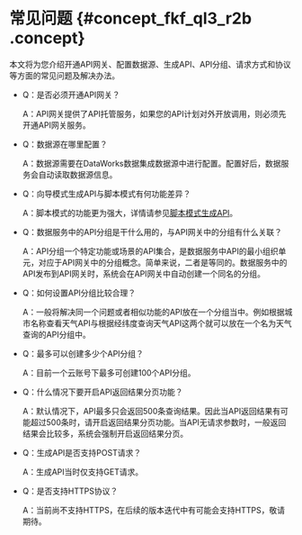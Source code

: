 # 常见问题 {#concept_fkf_ql3_r2b .concept}

本文将为您介绍开通API网关、配置数据源、生成API、API分组、请求方式和协议等方面的常见问题及解决办法。

-   Q：是否必须开通API网关？

    A：API网关提供了API托管服务，如果您的API计划对外开放调用，则必须先开通API网关服务。

-   Q：数据源在哪里配置？

    A：数据源需要在DataWorks数据集成数据源中进行配置。配置好后，数据服务会自动读取数据源信息。

-   Q：向导模式生成API与脚本模式有何功能差异？

    A：脚本模式的功能更为强大，详情请参见[脚本模式生成API](intl.zh-CN/使用指南/数据服务/生成API/脚本模式生成API.md#)。

-   Q：数据服务中的API分组是干什么用的，与API网关中的分组有什么关联？

    A：API分组一个特定功能或场景的API集合，是数据服务中API的最小组织单元，对应于API网关中的分组概念。简单来说，二者是等同的。数据服务中的API发布到API网关时，系统会在API网关中自动创建一个同名的分组。

-   Q：如何设置API分组比较合理？

    A：一般将解决同一个问题或者相似功能的API放在一个分组当中。例如根据城市名称查看天气API与根据经纬度查询天气API这两个就可以放在一个名为天气查询的API分组中。

-   Q：最多可以创建多少个API分组？

    A：目前一个云账号下最多可创建100个API分组。

-   Q：什么情况下要开启API返回结果分页功能？

    A：默认情况下，API最多只会返回500条查询结果。因此当API返回结果有可能超过500条时，请开启返回结果分页功能。当API无请求参数时，一般返回结果会比较多，系统会强制开启返回结果分页。

-   Q：生成API是否支持POST请求？

    A：生成API当时仅支持GET请求。

-   Q：是否支持HTTPS协议？

    A：当前尚不支持HTTPS，在后续的版本迭代中有可能会支持HTTPS，敬请期待。


